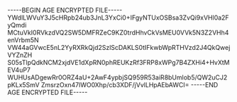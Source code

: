 -----BEGIN AGE ENCRYPTED FILE-----
YWdlLWVuY3J5cHRpb24ub3JnL3YxCi0+IFgyNTUxOSBsa3ZvQi9xVHl0a2FyQmdi
MCtuVkI0RVkzdVQ2SW5DMFRZeC9KZ0trdHhvCkVsMEU0VVk5N3Z2VHh4enVrbm5N
VW44aGVwcE5nL2YyRXRkQjd2SzlScDAKLS0tIFkwbWpRTHVzd2J4QkQwejVYZnZH
S05sTlpQdkNCM2xjdVE1dXpRN0phREUKzRf3FRP8xWPg7B4ZXHi4+HvXtMEV4uP7
WUHUsADgewRr0ORZ4aU+2AwF4ypbjSQ959R53aiR8bUmlob5/QW2uCJ2pKLx5SmV
ZmsrzOxn47lWO0Xhp/cb3XDF/jVvlLHpAEbAWCI=
-----END AGE ENCRYPTED FILE-----
